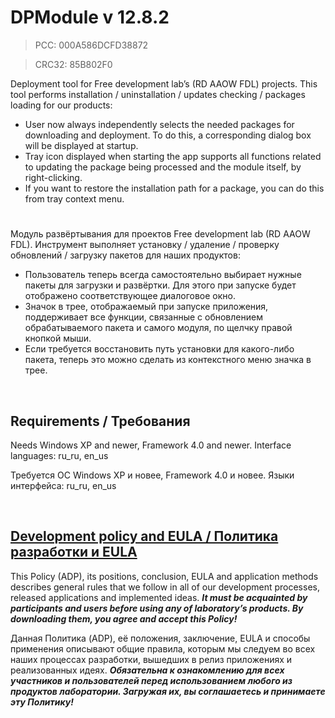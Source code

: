 ﻿# DPModule v 12.8.2
> PCC: 000A586DCFD38872

> CRC32: 85B802F0



Deployment tool for Free development lab’s (RD AAOW FDL) projects. This tool performs installation / uninstallation / updates checking / packages loading for our products:
- User now always independently selects the needed packages for downloading and deployment. To do this, a corresponding dialog box will be displayed at startup.
- Tray icon displayed when starting the app supports all functions related to updating the package being processed and the module itself, by right-clicking.
- If you want to restore the installation path for a package, you can do this from tray context menu.

#

Модуль развёртывания для проектов Free development lab (RD AAOW FDL). Инструмент выполняет установку / удаление / проверку обновлений / загрузку пакетов для наших продуктов:
- Пользователь теперь всегда самостоятельно выбирает нужные пакеты для загрузки и развёртки. Для этого при запуске будет отображено соответствующее диалоговое окно.
- Значок в трее, отображаемый при запуске приложения, поддерживает все функции, связанные с обновлением обрабатываемого пакета и самого модуля, по щелчку правой кнопкой мыши.
- Если требуется восстановить путь установки для какого-либо пакета, теперь это можно сделать из контекстного меню значка в трее.

&nbsp;



## Requirements / Требования

Needs Windows XP and newer, Framework 4.0 and newer. Interface languages: ru_ru, en_us

Требуется ОС Windows XP и новее, Framework 4.0 и новее. Языки интерфейса: ru_ru, en_us

&nbsp;



## [Development policy and EULA / Политика разработки и EULA](https://adslbarxatov.github.io/ADP)

This Policy (ADP), its positions, conclusion, EULA and application methods
describes general rules that we follow in all of our development processes, released applications and implemented ideas.
***It must be acquainted by participants and users before using any of laboratory’s products.
By downloading them, you agree and accept this Policy!***

Данная Политика (ADP), её положения, заключение, EULA и способы применения
описывают общие правила, которым мы следуем во всех наших процессах разработки, вышедших в релиз приложениях
и реализованных идеях.
***Обязательна к ознакомлению для всех участников и пользователей перед использованием любого из продуктов лаборатории.
Загружая их, вы соглашаетесь и принимаете эту Политику!***

